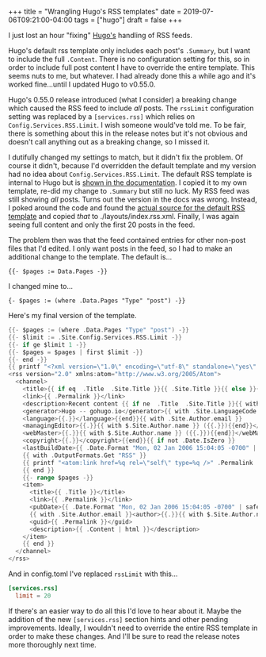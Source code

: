 +++
title = "Wrangling Hugo's RSS templates"
date = 2019-07-06T09:21:00-04:00
tags = ["hugo"]
draft = false
+++

I just lost an hour "fixing" [Hugo's](https://gohugo.io/) handling of RSS feeds.

Hugo's default rss template only includes each post's `.Summary`, but I want to include the full `.Content`. There is no configuration setting for this, so in order to include full post content I have to override the entire template. This seems nuts to me, but whatever. I had already done this a while ago and it's worked fine...until I updated Hugo to v0.55.0.

Hugo's 0.55.0 release introduced (what I consider) a breaking change which caused the RSS feed to include _all_ posts. The `rssLimit` configuration setting was replaced by a `[services.rss]` which relies on `Config.Services.RSS.Limit`. I wish someone would've told me. To be fair, there is something about this in the release notes but it's not obvious and doesn't call anything out as a breaking change, so I missed it.

I dutifully changed my settings to match, but it didn't fix the problem. Of course it didn't, because I'd overridden the default template and my version had no idea about `Config.Services.RSS.Limit`. The default RSS template is internal to Hugo but is [shown in the documentation](https://gohugo.io/templates/rss/). I copied it to my own template, re-did my change to `.Summary` but still no luck. My RSS feed was still showing _all_ posts. Turns out the version in the docs was wrong. Instead, I poked around the code and found the [actual source for the default RSS template](https://github.com/gohugoio/hugo/blob/master/tpl/tplimpl/embedded/templates/%5Fdefault/rss.xml) and copied _that_ to ./layouts/index.rss.xml. Finally, I was again seeing full content and only the first 20 posts in the feed.

The problem then was that the feed contained entries for other non-post files that I'd edited. I only want posts in the feed, so I had to make an additional change to the template. The default is...

```text
{{- $pages := Data.Pages -}}
```

I changed mine to...

```text
{- $pages := (where .Data.Pages "Type" "post") -}}
```

Here's my final version of the template.

```go
{{- $pages := (where .Data.Pages "Type" "post") -}}
{{- $limit := .Site.Config.Services.RSS.Limit -}}
{{- if ge $limit 1 -}}
{{- $pages = $pages | first $limit -}}
{{- end -}}
{{ printf "<?xml version=\"1.0\" encoding=\"utf-8\" standalone=\"yes\" ?>" | safeHTML }}
<rss version="2.0" xmlns:atom="http://www.w3.org/2005/Atom">
  <channel>
    <title>{{ if eq  .Title  .Site.Title }}{{ .Site.Title }}{{ else }}{{ with .Title }}{{.}} on {{ end }}{{ .Site.Title }}{{ end }}</title>
    <link>{{ .Permalink }}</link>
    <description>Recent content {{ if ne  .Title  .Site.Title }}{{ with .Title }}in {{.}} {{ end }}{{ end }}on {{ .Site.Title }}</description>
    <generator>Hugo -- gohugo.io</generator>{{ with .Site.LanguageCode }}
    <language>{{.}}</language>{{end}}{{ with .Site.Author.email }}
    <managingEditor>{{.}}{{ with $.Site.Author.name }} ({{.}}){{end}}</managingEditor>{{end}}{{ with .Site.Author.email }}
    <webMaster>{{.}}{{ with $.Site.Author.name }} ({{.}}){{end}}</webMaster>{{end}}{{ with .Site.Copyright }}
    <copyright>{{.}}</copyright>{{end}}{{ if not .Date.IsZero }}
    <lastBuildDate>{{ .Date.Format "Mon, 02 Jan 2006 15:04:05 -0700" | safeHTML }}</lastBuildDate>{{ end }}
    {{ with .OutputFormats.Get "RSS" }}
	{{ printf "<atom:link href=%q rel=\"self\" type=%q />" .Permalink .MediaType | safeHTML }}
	{{ end }}
    {{- range $pages -}}
    <item>
      <title>{{ .Title }}</title>
      <link>{{ .Permalink }}</link>
      <pubDate>{{ .Date.Format "Mon, 02 Jan 2006 15:04:05 -0700" | safeHTML }}</pubDate>
      {{ with .Site.Author.email }}<author>{{.}}{{ with $.Site.Author.name }} ({{.}}){{end}}</author>{{end}}
      <guid>{{ .Permalink }}</guid>
      <description>{{ .Content | html }}</description>
    </item>
    {{ end }}
  </channel>
</rss>
```

And in config.toml I've replaced `rssLimit` with this...

```toml
[services.rss]
  limit = 20
```

If there's an easier way to do all this I'd love to hear about it. Maybe the addition of the new `[services.rss]` section hints and other pending improvements. Ideally, I wouldn't need to override the entire RSS template in order to make these changes. And I'll be sure to read the release notes more thoroughly next time.
